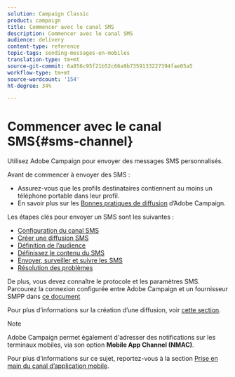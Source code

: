 ```yaml
---
solution: Campaign Classic
product: campaign
title: Commencer avec le canal SMS
description: Commencer avec le canal SMS
audience: delivery
content-type: reference
topic-tags: sending-messages-on-mobiles
translation-type: tm+mt
source-git-commit: 6a856c95f21b52c66a9b7359133227394fae05a5
workflow-type: tm+mt
source-wordcount: '154'
ht-degree: 34%

---
```



# Commencer avec le canal SMS{#sms-channel}


Utilisez Adobe Campaign pour envoyer des messages SMS personnalisés.

Avant de commencer à envoyer des SMS :

* Assurez-vous que les profils destinataires contiennent au moins un téléphone portable dans leur profil.
* En savoir plus sur les [Bonnes pratiques de diffusion](../../delivery/using/delivery-best-practices.md) d’Adobe Campaign.

Les étapes clés pour envoyer un SMS sont les suivantes :

* [Configuration du canal SMS](sms-set-up.md)
* [Créer une diffusion SMS](sms-create.md)
* [Définition de l’audience](sms-create.md#selecting-the-target-population)
* [Définissez le contenu du SMS](sms-create.md#defining-the-sms-content)
* [Envoyer, surveiller et suivre les SMS](sms-send.md)
* [Résolution des problèmes](troubleshooting-sms.md)

De plus, vous devez connaître le protocole et les paramètres SMS. Parcourez la connexion configurée entre Adobe Campaign et un fournisseur SMPP dans [ce document](sms-protocol.md)

Pour plus d’informations sur la création d’une diffusion, voir [cette section](../../delivery/using/steps-about-delivery-creation-steps.md).

>[!NOTE]
>
>Adobe Campaign permet également d&#39;adresser des notifications sur les terminaux mobiles, via son option **Mobile App Channel (NMAC)**.
> 
>Pour plus d’informations sur ce sujet, reportez-vous à la section [Prise en main du canal d’application mobile](../../delivery/using/about-mobile-app-channel.md).

